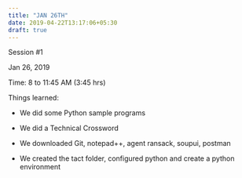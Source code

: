 ```yaml
---
title: "JAN 26TH"
date: 2019-04-22T13:17:06+05:30
draft: true
---
```

Session #1

Jan 26, 2019

Time: 8 to 11:45 AM (3:45 hrs)

Things learned:

* We did some Python sample programs

* We did a Technical Crossword

* We downloaded Git, notepad++, agent ransack, soupui, postman

* We created the tact folder, configured python and create a python environment
